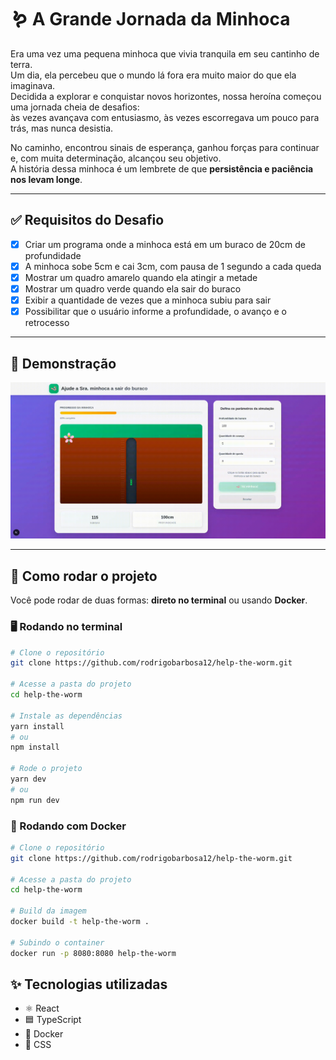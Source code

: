 # 🪱 A Grande Jornada da Minhoca

Era uma vez uma pequena minhoca que vivia tranquila em seu cantinho de terra.  
Um dia, ela percebeu que o mundo lá fora era muito maior do que ela imaginava.  
Decidida a explorar e conquistar novos horizontes, nossa heroína começou uma jornada cheia de desafios:  
às vezes avançava com entusiasmo, às vezes escorregava um pouco para trás, mas nunca desistia.

No caminho, encontrou sinais de esperança, ganhou forças para continuar e, com muita determinação, alcançou seu objetivo.  
A história dessa minhoca é um lembrete de que **persistência e paciência nos levam longe**.

---

## ✅ Requisitos do Desafio

- [x] Criar um programa onde a minhoca está em um buraco de 20cm de profundidade
- [x] A minhoca sobe 5cm e cai 3cm, com pausa de 1 segundo a cada queda
- [x] Mostrar um quadro amarelo quando ela atingir a metade
- [x] Mostrar um quadro verde quando ela sair do buraco
- [x] Exibir a quantidade de vezes que a minhoca subiu para sair
- [x] Possibilitar que o usuário informe a profundidade, o avanço e o retrocesso

---

## 🎥 Demonstração

![Demo](public/minhoca.gif)

---

## 🚀 Como rodar o projeto

Você pode rodar de duas formas: **direto no terminal** ou usando **Docker**.

### 🖥️ Rodando no terminal

```bash
# Clone o repositório
git clone https://github.com/rodrigobarbosa12/help-the-worm.git

# Acesse a pasta do projeto
cd help-the-worm

# Instale as dependências
yarn install
# ou
npm install

# Rode o projeto
yarn dev
# ou
npm run dev
```

### 🐳 Rodando com Docker

```bash
# Clone o repositório
git clone https://github.com/rodrigobarbosa12/help-the-worm.git

# Acesse a pasta do projeto
cd help-the-worm

# Build da imagem
docker build -t help-the-worm .

# Subindo o container
docker run -p 8080:8080 help-the-worm
```

## ✨ Tecnologias utilizadas

- ⚛️ React
- 🟦 TypeScript
- 🐳 Docker
- 🎨 CSS
